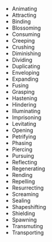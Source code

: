 * Animating
* Attracting
* Binding
* Blossoming
* Consuming
* Creeping
* Crushing
* Diminishing
* Dividing
* Duplicating
* Enveloping
* Expanding
* Fusing
* Grasping
* Hastening
* Hindering
* Illuminating
* Imprisoning
* Levitating
* Opening
* Petrifying
* Phasing
* Piercing
* Pursuing
* Reflecting
* Regenerating
* Rending
* Repelling
* Resurrecting
* Screaming
* Sealing
* Shapeshifting
* Shielding
* Spawning
* Transmuting
* Transporting